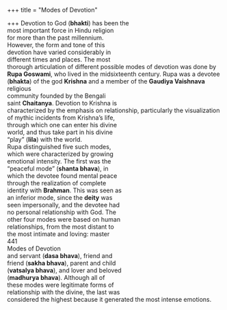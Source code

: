 +++
title = "Modes of Devotion"

+++
Devotion to God (**bhakti**) has been the  
most important force in Hindu religion  
for more than the past millennium.  
However, the form and tone of this  
devotion have varied considerably in  
different times and places. The most  
thorough articulation of different possible modes of devotion was done by  
**Rupa Goswami**, who lived in the midsixteenth century. Rupa was a devotee  
(**bhakta**) of the god **Krishna** and a member of the **Gaudiya Vaishnava** religious  
community founded by the Bengali  
saint **Chaitanya**. Devotion to Krishna is  
characterized by the emphasis on relationship, particularly the visualization  
of mythic incidents from Krishna’s life,  
through which one can enter his divine  
world, and thus take part in his divine  
“play” (**lila**) with the world.  
Rupa distinguished five such modes,  
which were characterized by growing  
emotional intensity. The first was the  
“peaceful mode” (**shanta bhava**), in  
which the devotee found mental peace  
through the realization of complete  
identity with **Brahman**. This was seen as  
an inferior mode, since the **deity** was  
seen impersonally, and the devotee had  
no personal relationship with God. The  
other four modes were based on human  
relationships, from the most distant to  
the most intimate and loving: master  
441  
Modes of Devotion  
and servant (**dasa bhava**), friend and  
friend (**sakha bhava**), parent and child  
(**vatsalya bhava**), and lover and beloved  
(**madhurya bhava**). Although all of  
these modes were legitimate forms of  
relationship with the divine, the last was  
considered the highest because it generated the most intense emotions.
